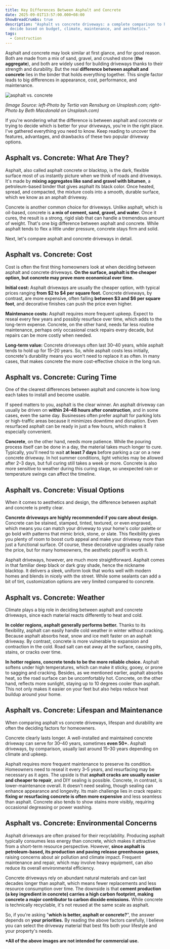 ```yaml
---
title: Key Differences Between Asphalt and Concrete
date: 2025-09-01T13:57:00.000+08:00
ShowBreadCrumbs: true
description: "Asphalt vs concrete driveways: a complete comparison to help you
  decide based on budget, climate, maintenance, and aesthetics."
tags:
  - Construction
---
```

Asphalt and concrete may look similar at first glance, and for good reason. Both are made from a mix of sand, gravel, and crushed stone (**the aggregate**), and both are widely used for building driveways thanks to their strength and durability. But the real **difference between asphalt and concrete** lies in the binder that holds everything together. This single factor leads to big differences in appearance, cost, performance,
and maintenance.

![asphalt vs. concrete](/uploads/asphalt-vs-concrete-blog-1.jpg "Asphalt vs. Concrete")

*(Image Source: left-Photo by Tertia van Rensburg on Unsplash.com; right-Photo by Beth Macdonald on Unsplash.com)*

If you're wondering what the difference is between asphalt and concrete or trying to decide which is better for your driveways, you're in the right place. I've gathered everything you need to know. Keep reading to uncover the features, advantages, and drawbacks of these two popular driveway options.

## Asphalt vs. Concrete: What Are They?

Asphalt, also called asphalt concrete or blacktop, is the dark, flexible surface most of us instantly picture when we think of roads and driveways. It's made by **mixing aggregates like sand and gravel with bitumen**, a petroleum-based binder that gives asphalt its black color. Once heated, spread, and compacted, the mixture cools into a smooth, durable surface, which we know as an asphalt driveway.

Concrete is another common choice for driveways. Unlike asphalt, which is oil-based, concrete is **a mix of cement, sand, gravel, and water.** Once it cures, the result is a strong, rigid slab that can handle a tremendous amount of weight. That's one big difference between asphalt and concrete. While asphalt tends to flex a little under pressure, concrete stays firm and solid.

Next, let's compare asphalt and concrete driveways in detail.

## Asphalt vs. Concrete: Cost

Cost is often the first thing homeowners look at when deciding between asphalt and concrete driveways. **On the surface, asphalt is the cheaper option, but concrete may prove more economical over time.**

**Initial cost:** Asphalt driveways are usually the cheaper option, with typical prices ranging **from $2 to $4 per square foot.** Concrete driveways, by contrast, are more expensive, often falling **between $3 and $6 per square foot**, and decorative finishes can push the price even higher.

**Maintenance costs:** Asphalt requires more frequent upkeep. Expect to reseal every few years and possibly resurface over time, which adds to the long-term expense. Concrete, on the other hand, needs far less routine maintenance, perhaps only occasional crack repairs every decade, but repairs can be more costly when needed.

**Long-term value:** Concrete driveways often last 30–40 years, while asphalt tends to hold up for 15–20 years. So, while asphalt costs less initially, concrete's durability means you won't need to replace it as often. In many cases, that makes concrete the more cost-effective choice in the long run.

## Asphalt vs. Concrete: Curing Time

One of the clearest differences between asphalt and concrete is how long each takes to install and become usable.

If speed matters to you, asphalt is the clear winner. An asphalt driveway can usually be driven on **within 24–48 hours after construction**, and in some cases, even the same day. Businesses often prefer asphalt for parking lots or high-traffic areas because it minimizes downtime and disruption. Even resurfaced asphalt can be ready in just a few hours, which makes it especially convenient.

**Concrete**, on the other hand, needs more patience. While the pouring process itself can be done in a day, the material takes much longer to cure. Typically, you'll need to wait **at least 7 days** before parking a car on a new concrete driveway. In hot summer conditions, light vehicles may be allowed after 2–3 days, but full curing still takes a week or more. Concrete is also more sensitive to weather during this curing stage, so unexpected rain or temperature swings can affect the timeline.

## Asphalt vs. Concrete: Visual Options

When it comes to aesthetics and design, the difference between asphalt and concrete is pretty clear.

**Concrete driveways are highly recommended if you care about design.** Concrete can be stained, stamped, tinted, textured, or even engraved, which means you can match your driveway to your home's color palette or go bold with patterns that mimic brick, stone, or slate. This flexibility gives you plenty of room to boost curb appeal and make your driveway more than just a functional surface. Of course, these decorative upgrades usually raise the price, but for many homeowners, the aesthetic payoff is worth it.

Asphalt driveways, however, are much more straightforward. Asphalt comes in that familiar deep black or dark gray shade, hence the nickname blacktop. It delivers a sleek, uniform look that works well with modern homes and blends in nicely with the street. While some sealants can add a bit of tint, customization options are very limited compared to concrete.

## Asphalt vs. Concrete: Weather

Climate plays a big role in deciding between asphalt and concrete driveways, since each material reacts differently to heat and cold.

**In colder regions, asphalt generally performs better.** Thanks to its flexibility, asphalt can easily handle cold weather in winter without cracking. Because asphalt absorbs heat, snow and ice melt faster on an asphalt driveway. By contrast, concrete is more vulnerable to expansion and contraction in the cold. Road salt can eat away at the surface, causing pits, stains, or cracks over time.

**In hotter regions, concrete tends to be the more reliable choice.** Asphalt softens under high temperatures, which can make it sticky, gooey, or prone to sagging and cracking. Besides, as we mentioned earlier, asphalt absorbs heat, so the road surface can be uncomfortably hot. Concrete, on the other hand, reflects more sunlight, staying up to 10 degrees cooler than asphalt. This not only makes it easier on your feet but also helps reduce heat buildup around your home.

## Asphalt vs. Concrete: Lifespan and Maintenance

When comparing asphalt vs concrete driveways, lifespan and durability are often the deciding factors for homeowners.

Concrete clearly lasts longer. A well-installed and maintained concrete driveway can serve for 30–40 years, sometimes **even 50+.** Asphalt driveways, by comparison, usually last around 15–30 years depending on climate and upkeep.

Asphalt requires more frequent maintenance to preserve its condition. Homeowners need to reseal it every 3–5 years, and resurfacing may be necessary as it ages. The upside is that **asphalt cracks are usually easier and cheaper to repair**, and DIY sealing is possible. Concrete, in contrast, is lower-maintenance overall. It doesn't need sealing, though sealing can enhance appearance and longevity. Its main challenge lies in crack repairs: **fixing or resurfacing concrete is often more expensive** and less seamless than asphalt. Concrete also tends to show stains more visibly, requiring occasional degreasing or power washing.

## Asphalt vs. Concrete: Environmental Concerns

Asphalt driveways are often praised for their recyclability. Producing asphalt typically consumes less energy than concrete, which makes it attractive from a short-term resource perspective. However, **since asphalt is petroleum-based, its production and paving release greenhouse gases**, raising concerns about air pollution and climate impact. Frequent maintenance and repair, which may involve heavy equipment, can also reduce its overall environmental efficiency.

Concrete driveways rely on abundant natural materials and can last decades longer than asphalt, which means fewer replacements and less resource consumption over time. The downside is that **cement production (a key ingredient in concrete) carries a high carbon footprint, making concrete a major contributor to carbon dioxide emissions.** While concrete is technically recyclable, it's not reused at the same scale as
asphalt.

So, if you're asking "**which is better, asphalt or concrete?**", the answer depends on **your priorities.** By reading the above factors carefully, I believe you can select the driveway material that best fits both your lifestyle and your property's needs.

**\*All of the above images are not intended for commercial use.**
